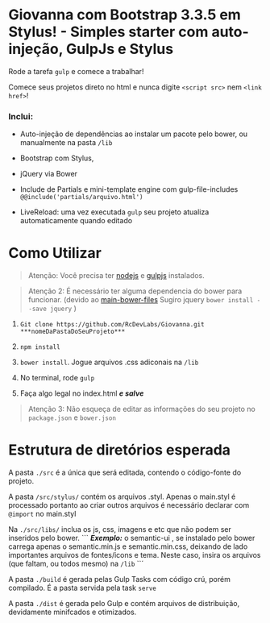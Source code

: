 # Giovanna com Bootstrap 3.3.5 em Stylus! - Simples starter com auto-injeção, GulpJs e Stylus

Rode a tarefa `gulp` e comece a trabalhar!

Comece seus projetos direto no html e nunca digite `<script src>` nem `<link href>`!

### Inclui:

- Auto-injeção de dependências ao instalar um pacote pelo bower, ou manualmente na pasta `/lib`

- Bootstrap com Stylus,

- jQuery via Bower

- Include de Partials e mini-template engine com gulp-file-includes `@@include('partials/arquivo.html')`

- LiveReload: uma vez executada `gulp` seu projeto atualiza automaticamente quando editado


# Como Utilizar

> Atenção: Você precisa ter [nodejs](http://nodejs.org/) e [gulpjs](http://gulpjs.com/) instalados.

> Atenção 2: É necessário ter alguma dependencia do bower para funcionar. (devido ao [main-bower-files](https://github.com/ck86/main-bower-files) Sugiro jquery `bower install --save jquery` )

1. `Git clone https://github.com/RcDevLabs/Giovanna.git ***nomeDaPastaDoSeuProjeto***`

2. `npm install `

3. `bower install`. Jogue arquivos .css adiconais na `/lib`

4. No terminal, rode `gulp`

5. Faça algo legal no index.html ***e salve***


> Atenção 3: Não esqueça de editar as informações do seu projeto no `package.json` e `bower.json`


# Estrutura de diretórios esperada

A pasta `./src` é a única que será editada, contendo o código-fonte do projeto.

A pasta `/src/stylus/` contém os arquivos .styl. Apenas o main.styl é processado portanto ao criar outros arquivos é necessário declarar com `@import` no main.styl

Na `./src/libs/` inclua os js, css, imagens e etc que não podem ser inseridos pelo bower. ``` ***Exemplo:*** o semantic-ui , se instalado pelo bower carrega apenas o semantic.min.js e semantic.min.css, deixando de lado importantes arquivos de fontes/icons e tema. Neste caso, insira os arquivos (que faltam, ou todos mesmo) na `/lib` ``´

A pasta `./build` é gerada pelas Gulp Tasks com código crú, porém compilado. É a pasta servida pela task `serve`

A pasta `./dist` é gerada pelo Gulp e contém arquivos de distribuição, devidamente minifcados e otimizados.


